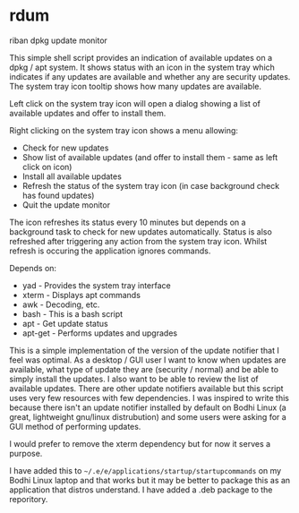 # rdum

riban dpkg update monitor

This simple shell script provides an indication of available updates on a dpkg / apt system. It shows status with an icon in the system tray which indicates if any updates are available and whether any are security updates. The system tray icon tooltip shows how many updates are available.

Left click on the system tray icon will open a dialog showing a list of available updates and offer to install them.

Right clicking on the system tray icon shows a menu allowing:
* Check for new updates
* Show list of available updates (and offer to install them - same as left click on icon)
* Install all available updates
* Refresh the status of the system tray icon (in case background check has found updates)
* Quit the update monitor

The icon refreshes its status every 10 minutes but depends on a background task to check for new updates automatically. Status is also refreshed after triggering any action from the system tray icon. Whilst refresh is occuring the application ignores commands.

Depends on:
* yad - Provides the system tray interface
* xterm - Displays apt commands
* awk - Decoding, etc.
* bash - This is a bash script
* apt - Get update status
* apt-get - Performs updates and upgrades

This is a simple implementation of the version of the update notifier that I feel was optimal. As a desktop / GUI user I want to know when updates are available, what type of update they are (security / normal) and be able to simply install the updates. I also want to be able to review the list of available updates. There are other update notifiers available but this script uses very few resources with few dependencies. I was inspired to write this because there isn't an update notifier installed by default on Bodhi Linux (a great, lightweight gnu/linux distrubution) and some users were asking for a GUI method of performing updates.

I would prefer to remove the xterm dependency but for now it serves a purpose.

I have added this to `~/.e/e/applications/startup/startupcommands` on my Bodhi Linux laptop and that works but it may be better to package this as an application that distros understand. I have added a .deb package to the reporitory.
